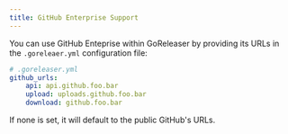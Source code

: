 ```yaml
---
title: GitHub Enterprise Support
---
```


You can use GitHub Enteprise within GoReleaser by providing its URLs in
the `.goreleaer.yml` configuration file:

```yaml
# .goreleaser.yml
github_urls:
    api: api.github.foo.bar
    upload: uploads.github.foo.bar
    download: github.foo.bar
```

If none is set, it will default to the public GitHub's URLs.
